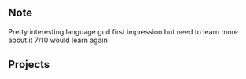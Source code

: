 ## Note
Pretty interesting language gud first impression but need to learn more about it 7/10 would learn again

## Projects